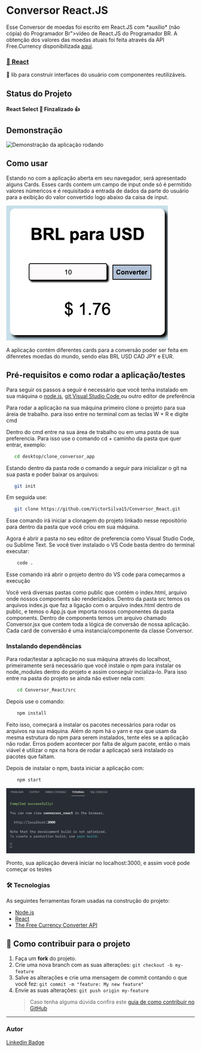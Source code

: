 # Conversor React.JS

<p>Esse Conversor de moedas foi escrito em React.JS com *auxílio* (não cópia) do   Programador Br">vídeo</a> de React.JS do Programador BR. A obtenção dos valores das moedas atuais foi feita através da API Free.Currency disponibilizada <a href="https://free.currencyconverterapi.com/" alt="Link da API Free.Converter">aqui</a>.
</p><h3><a href="https://pt-br.reactjs.org/">🔗 React</a></h3><p >🚀 lib para construir interfaces do usuário com componentes reutilizáveis.</p>


<h2> Status do Projeto</h2>
<h4> React Select 🚀 Finzalizado  👍 </h4>


<h2>Demonstração</h2>

<img  src="./screenshots/ConversordeMoedas.jpg" alt="Demonstração da aplicação rodando">


<h2>Como usar</h2>

 <p>Estando no com a aplicação aberta em seu navegador, será apresentado alguns Cards. Esses cards contem um campo de input onde só é permitido valores númericos e é requisitado a entrada de dados da parte do usuário para a exibição do valor convertido logo abaixo da caisa de input.</p>
 <img src="./screenshots/Card.png" alt="Ilustração card-conversor">
 <p>A aplicação contém diferentes cards para a conversão poder ser feita em difenretes moedas do mundo, sendo elas BRL USD CAD JPY e EUR.</p>

 <h2> Pré-requisitos e como rodar a aplicação/testes </h2>

<p>Para seguir os passos a seguir é necessário que você tenha instalado em sua máquina o <a href="https://nodejs.org/en/" alt="Link do Node.js">node.js</a>, <a href="https://git-scm.com/downloads" alt="Link do Git">git</a>,<a href="https://code.visualstudio.com/download" alt="Link do Visual Studio Code">Visual Studio Code </a> ou outro editor de preferência </p>

 <p>Para rodar a aplicação na sua máquina primeiro clone o projeto para sua áreia de trabalho. para isso entre no terminal com as teclas W + R e digite cmd</p>

 <p>Dentro do cmd entre na sua área de trabalho ou em uma pasta de sua preferencia. Para isso use o comando cd + caminho da pasta que quer entrar, exemplo:</p>

```bash
   cd desktop/clone_conversor_app
```

<p>Estando dentro da pasta rode o comando a seguir para inicializar o git na sua pasta e poder baixar os arquivos:</p>

```bash
   git init
```

<p>Em seguida use: </p>

```bash
   git clone https://github.com/VictorSilva15/Conversor_React.git
```

<p>Esse comando irá iniciar a clonagem do projeto linkado nesse repositório para dentro da pasta que você criou em sua máquina.</p>

<p>Agora é abrir a pasta no seu editor de preferencia como Visual Studio Code, ou Sublime Text. Se você tiver instalado o VS Code basta dentro do terminal executar: </p>

```bash
    code .
```

<p>Esse comando irá abrir o projeto dentro do VS code para começarmos a execução</p>

Você verá diversas pastas como public que contém o index.html, arquivo onde nossos components são renderizados. Dentro da pasta src temos os arquivos index.js que faz a ligação com o arquivo index.html dentro de public, e temos o App.js que importa nossos componentes da pasta components. Dentro de components temos um arquivo chamado Conversor.jsx que contem toda a lógica de conversão de nossa aplicação. Cada card de conversão é uma instancia/componente da classe Conversor.</p>

<h3>Instalando dependências</h3>

<p>Para rodar/testar a aplicação no sua máquina através do localhost, primeiramente será necessário que você instale o npm para instalar os node_modules dentro do projeto e assim conseguir incializa-lo. Para isso entre na pasta do projeto se ainda não estiver nela com: </p>

```bash
    cd Conversor_React/src
```

<p>Depois use o comando:</p>

```bash
    npm install
```

<p>Feito isso, começará a instalar os pacotes necessários para rodar os arquivos na sua máquina. Além do npm há o yarn e npx que usam da mesma estrutura do npm para serem instalados, tente eles se a aplicação não rodar. Erros podem acontecer por falta de algum pacote, então o mais viável é utilizar o npx na hora de rodar a aplicaçaõ será instalado os pacotes que faltam.</p>

<p>Depois de instalar o npm, basta iniciar a aplicação com:</p>

```bash
    npm start
```

<img src="./screenshots/execucao-successful.png" alt="Sucesso na Execução modelo-imagem">

<p>Pronto, sua aplicação deverá iniciar no localhost:3000, e assim você pode começar os testes</p>

### 🛠 Tecnologias

As seguintes ferramentas foram usadas na construção do projeto:

- [Node.js](https://nodejs.org/en/)
- [React](https://pt-br.reactjs.org/)
- [The Free Currency Converter API](https://free.currencyconverterapi.com/)

## 💪 Como contribuir para o projeto

1. Faça um **fork** do projeto.
2. Crie uma nova branch com as suas alterações: `git checkout -b my-feature`
3. Salve as alterações e crie uma mensagem de commit contando o que você fez: `git commit -m "feature: My new feature"`
4. Envie as suas alterações: `git push origin my-feature`
   > Caso tenha alguma dúvida confira este [guia de como contribuir no GitHub](./CONTRIBUTING.md)

---

### Autor


[Linkedin Badge](https://www.linkedin.com/in/filipe-moreira-a2268216a)
